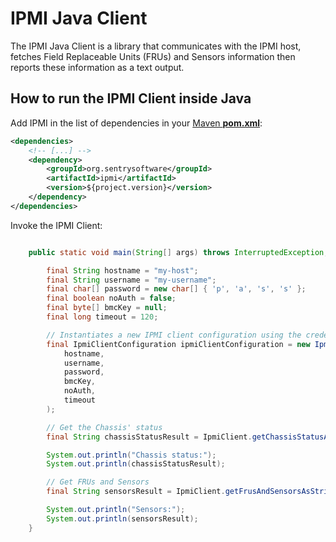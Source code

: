 # IPMI Java Client

The IPMI Java Client is a library that communicates with the IPMI host, fetches Field Replaceable Units (FRUs) and Sensors information then reports these information as a text output.

## How to run the IPMI Client inside Java

Add IPMI in the list of dependencies in your [Maven **pom.xml**](https://maven.apache.org/pom.html):

```xml
<dependencies>
	<!-- [...] -->
	<dependency>
		<groupId>org.sentrysoftware</groupId>
		<artifactId>ipmi</artifactId>
		<version>${project.version}</version>
	</dependency>
</dependencies>
```

Invoke the IPMI Client:

```java

	public static void main(String[] args) throws InterruptedException, ExecutionException, TimeoutException {

		final String hostname = "my-host";
		final String username = "my-username";
		final char[] password = new char[] { 'p', 'a', 's', 's' };
		final boolean noAuth = false;
		final byte[] bmcKey = null;
		final long timeout = 120;

		// Instantiates a new IPMI client configuration using the credentials above
		final IpmiClientConfiguration ipmiClientConfiguration = new IpmiClientConfiguration(
			hostname,
			username,
			password,
			bmcKey,
			noAuth,
			timeout
		);

		// Get the Chassis' status
		final String chassisStatusResult = IpmiClient.getChassisStatusAsStringResult(ipmiClientConfiguration);

		System.out.println("Chassis status:");
		System.out.println(chassisStatusResult);

		// Get FRUs and Sensors
		final String sensorsResult = IpmiClient.getFrusAndSensorsAsStringResult(ipmiClientConfiguration);

		System.out.println("Sensors:");
		System.out.println(sensorsResult);
	}
```

